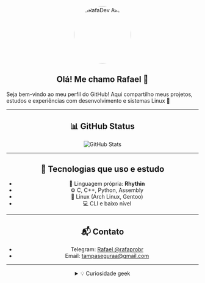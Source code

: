 <p align="center">
  <img src="https://github.com/el-rafa-dev.png" width="150" style="border-radius: 50%" alt="ElRafaDev Avatar">
</p>

<h2 align="center">Olá! Me chamo Rafael 👋</h2>
<hp align="center">
  Seja bem-vindo ao meu perfil do GitHub! Aqui compartilho meus projetos, estudos e experiências com desenvolvimento e sistemas Linux 🐧
</p>

---

## 📊 GitHub Status

<p align="center">
  <img src="https://github-readme-stats.vercel.app/api?username=el-rafa-dev&theme=blue-green&show_icons=true&hide_border=true&count_private=true" alt="GitHub Stats" />
  <br>
  
  <!-- <img src="https://github-readme-stats.vercel.app/api/top-langs/?username=el-rafa-dev&theme=blue-green&show_icons=true&hide_border=true&layout=compact" /> -->
</p>

---

## 🚀 Tecnologias que uso e estudo

- 🧠 Linguagem própria: **Rhythin**
- ⚙️ C, C++, Python, Assembly
- 🐧 Linux (Arch Linux, Gentoo)
- 💻 CLI e baixo nível

---

## 📬 Contato

- Telegram: [Rafael @rafaprobr](https://t.me/@rafaprobr)
- Email: [tampaseguraa@gmail.com](mailto:tampaseguraa@gmail.com)

---

<details>
  <summary>💡 Curiosidade geek</summary>
  Sobrevivi a um `pacman -Rns $(pacman -Qdth)` sem reinstalar o sistema. 😎🔥 Claro que por erro meu. 😅
</details>
